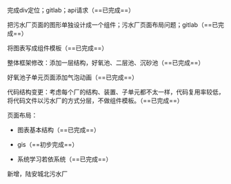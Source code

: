 完成div定位；gitlab；api请求（==已完成==）

把污水厂页面的图形单独设计成一个组件；污水厂页面布局问题；gitlab（==已完成==）

将图表写成组件模板（==已完成==）

整体框架修改：添加一层结构，好氧池、二层池、沉砂池（==已完成==）

好氧池子单元页面添加气泡动画（==已完成==）

代码结构变更：考虑每个厂的结构、装置、子单元都不太一样，代码复用率较低，将代码文件以污水厂的方式分层，不做组件模板。（==已完成==）

页面布局：





- 图表基本结构（==已完成==）

- gis（==初步完成==）
- 系统学习若依系统（==已完成==）



新增，陆安城北污水厂